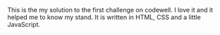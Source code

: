 This is the my solution to the first challenge on codewell. I love it and it helped me to know my stand.
It is written in HTML, CSS and a little JavaScript.
